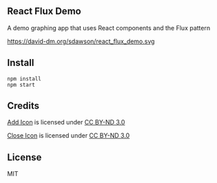 ## React Flux Demo

A demo graphing app that uses React components and the Flux pattern

https://david-dm.org/sdawson/react_flux_demo.svg

## Install

```
npm install
npm start
```

## Credits

[Add Icon](https://www.iconfinder.com/icons/49812/add_icon#size=24) is licensed under [CC BY-ND 3.0](http://creativecommons.org/licenses/by-nd/3.0/)

[Close Icon](https://www.iconfinder.com/icons/49826/bbcancel_close_cross_exit_icon#size=66) is licensed under [CC BY-ND 3.0](http://creativecommons.org/licenses/by-nd/3.0/)

## License

MIT
